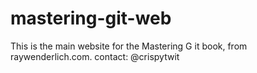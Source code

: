 # mastering-git-web
This is the main website for the Mastering G
it book, from raywenderlich.com.
contact: @crispytwit
